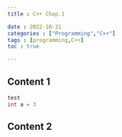 ```yaml
---
title : C++ Chap.1

date : 2022-10-21
categories : ["Programming","C++"]
tags : [programming,C++]
toc : true

---
```


## Content 1
```c++
test
int a = 3
```
## Content 2

